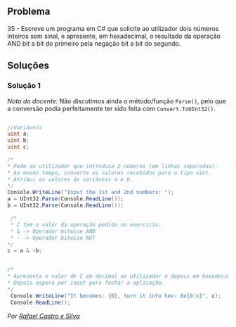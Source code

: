 ## Problema

35 - Escreve um programa em C# que solicite ao utilizador dois números inteiros
sem sinal, e apresente, em hexadecimal, o resultado da operação AND bit a bit
do primeiro pela negação bit a bit do segundo.

## Soluções

### Solução 1

_Nota do docente:_ Não discutimos ainda o método/função `Parse()`, pelo que a conversão podia perfeitamente ter sido feita com `Convert.ToUInt32()`.

```cs

//Variáveis
uint a;
uint b;
uint c;

/*
* Pede ao utilizador que introduza 2 números (em linhas separadas).
* Ao mesmo tempo, converte os valores recebidos para o tipo uint.
* Atribui os valores ás variáveis a e b.
*/
Console.WriteLine("Input the 1st and 2nd numbers: ");
a = UInt32.Parse(Console.ReadLine());
b = UInt32.Parse(Console.ReadLine());

 /*
 * C tem o valor da operação pedida no exercício.
 * & -> Operador bitwise AND
 * ~ -> Operador bitwise NOT
*/
c = a & ~b;


/*
* Apresenta o valor de C em decimal ao utilizador e depois em hexadecimal.
* Depois espera por input para fechar a aplicação.
*/
 Console.WriteLine("It becomes: {0}, turn it into hex: 0x{0:x}", c);
 Console.ReadLine();

```

*Por [Rafael Castro e Silva](https://github.com/RafaelCS-Aula)*
